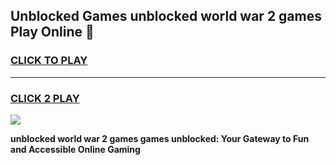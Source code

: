 
## Unblocked Games unblocked world war 2 games Play Online 👋
<h3>
<a href="https://news.freeplayer.one?title=unblocked_world_war_2_games&ref=17F">CLICK TO PLAY</a></h3>
<hr>

<h3>
<a href="https://news.freeplayer.one?title=unblocked_world_war_2_games&ref=17F">CLICK 2 PLAY</a>
  
</h3>

<a href="https://news.freeplayer.one?title=unblocked_world_war_2_games&ref=17F/"><img src="https://clearcache.store/games.png"></a>


**unblocked world war 2 games games unblocked: Your Gateway to Fun and Accessible Online Gaming**
